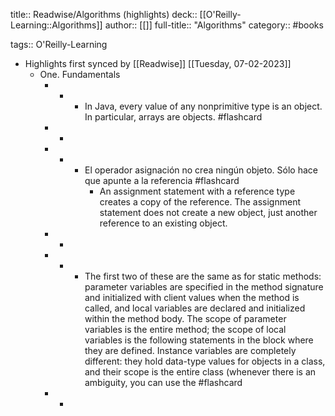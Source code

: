 title:: Readwise/Algorithms (highlights)
deck:: [[O'Reilly-Learning::Algorithms]]
author:: [[]]
full-title:: "Algorithms"
category:: #books

tags:: O'Reilly-Learning

- Highlights first synced by [[Readwise]] [[Tuesday, 07-02-2023]]
	- One. Fundamentals
		- -
			- In Java, every value of any nonprimitive type is an object. In particular, arrays are objects. #flashcard
		- -
		- -
			- El operador asignación no crea ningún objeto. Sólo hace que apunte a la referencia #flashcard
				- An assignment statement with a reference type creates a copy of the reference. The assignment statement does not create a new object, just another reference to an existing object.
		- -
		- -
			- The first two of these are the same as for static methods: parameter variables are specified in the method signature and initialized with client values when the method is called, and local variables are declared and initialized within the method body. The scope of parameter variables is the entire method; the scope of local variables is the following statements in the block where they are defined. Instance variables are completely different: they hold data-type values for objects in a class, and their scope is the entire class (whenever there is an ambiguity, you can use the #flashcard
		- -